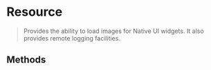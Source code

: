 Resource
=========
> Provides the ability to load images for Native UI widgets. It also provides remote logging facilities.


Methods
-------


